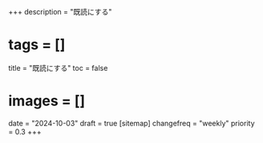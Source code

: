 +++
description = "既読にする"
# tags = []
title = "既読にする"
toc = false
# images = []
date = "2024-10-03"
draft = true
[sitemap]
  changefreq = "weekly"
  priority = 0.3
+++

